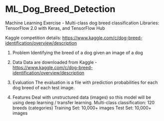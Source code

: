 # ML_Dog_Breed_Detection

Machine Learning Exercise - Multi-class dog breed classification
Libraries: TensorFlow 2.0 with Keras, and TensorFlow Hub

Kaggle competition details: https://www.kaggle.com/c/dog-breed-identification/overview/description

1. Problem
Identifying the breed of a dog given an image of a dog

2. Data
Data are downloaded from Kaggle - https://www.kaggle.com/c/dog-breed-identification/overview/description

3. Evaluation
The evaluation is a file with prediction probabilities for each dog breed of each test image.

4. Features
Deal with unstructured data (images) so this model will be using deep learning / transfer learning.
Multi-class classification: 120 breeds (categories)
Training Set: 10,000+ images
Test Set: 10,000+ images
